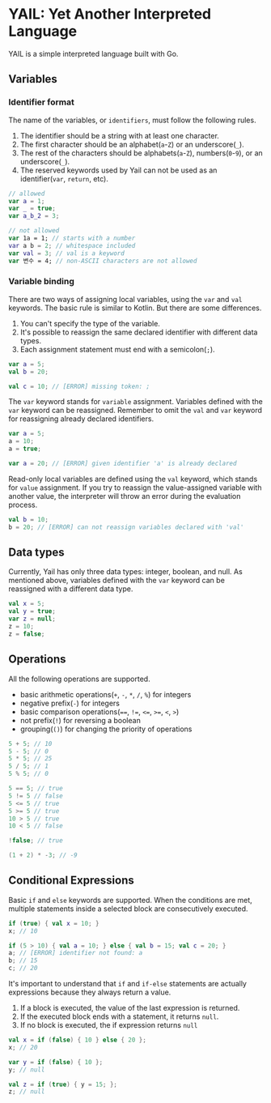 # YAIL: Yet Another Interpreted Language

YAIL is a simple interpreted language built with Go.

## Variables

### Identifier format

The name of the variables, or `identifiers`, must follow the following rules.

1. The identifier should be a string with at least one character.
2. The first character should be an alphabet(`a`-`Z`) or an underscore(`_`).
3. The rest of the characters should be alphabets(`a`-`Z`), numbers(`0`-`9`), or an underscore(`_`).
4. The reserved keywords used by Yail can not be used as an identifier(`var`, `return`, etc).

```kotlin
// allowed
var a = 1;
var _ = true;
var a_b_2 = 3;

// not allowed
var 1a = 1; // starts with a number
var a b = 2; // whitespace included
var val = 3; // val is a keyword
var 변수 = 4; // non-ASCII characters are not allowed
```

### Variable binding

There are two ways of assigning local variables, using the `var` and `val` keywords. The basic rule is similar to Kotlin. But there are some differences.

1. You can't specify the type of the variable. 
2. It's possible to reassign the same declared identifier with different data types.
3. Each assignment statement must end with a semicolon(`;`).

```kotlin
var a = 5;
val b = 20;

val c = 10; // [ERROR] missing token: ;
```

The `var` keyword stands for `variable` assignment. Variables defined with the `var` keyword can be reassigned. Remember to omit the `val` and `var` keyword for reassigning already declared identifiers.

```kotlin
var a = 5;
a = 10;
a = true;

var a = 20; // [ERROR] given identifier 'a' is already declared
```

Read-only local variables are defined using the `val` keyword, which stands for `value` assignment. If you try to reassign the value-assigned variable with another value, the interpreter will throw an error during the evaluation process.

```kotlin
val b = 10;
b = 20; // [ERROR] can not reassign variables declared with 'val'
```

## Data types

Currently, Yail has only three data types: integer, boolean, and null. As mentioned above, variables defined with the `var` keyword can be reassigned with a different data type.

```kotlin
val x = 5;
val y = true;
var z = null;
z = 10;
z = false;
```

## Operations

All the following operations are supported.

- basic arithmetic operations(`+`, `-`, `*`, `/`, `%`) for integers
- negative prefix(`-`) for integers
- basic comparison operations(`==`, `!=`, `<=`, `>=`, `<`, `>`)
- not prefix(`!`) for reversing a boolean
- grouping(`()`) for changing the priority of operations

```kotlin
5 + 5; // 10
5 - 5; // 0
5 * 5; // 25
5 / 5; // 1
5 % 5; // 0

5 == 5; // true
5 != 5 // false
5 <= 5 // true
5 >= 5 // true
10 > 5 // true
10 < 5 // false

!false; // true

(1 + 2) * -3; // -9
```

## Conditional Expressions

Basic `if` and `else` keywords are supported. When the conditions are met, multiple statements inside a selected block are consecutively executed.

```kotlin
if (true) { val x = 10; }
x; // 10

if (5 > 10) { val a = 10; } else { val b = 15; val c = 20; }
a; // [ERROR] identifier not found: a
b; // 15
c; // 20
```

It's important to understand that `if` and `if-else` statements are actually expressions because they always return a value.

1. If a block is executed, the value of the last expression is returned.
2. If the executed block ends with a statement, it returns `null`.
3. If no block is executed, the if expression returns `null`

```kotlin
val x = if (false) { 10 } else { 20 };
x; // 20

var y = if (false) { 10 };
y; // null

val z = if (true) { y = 15; };
z; // null
```
